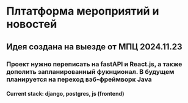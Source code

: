 # Плтатформа мероприятий и новостей
## Идея создана на выезде от МПЦ 2024.11.23

### Проект нужно переписать на fastAPI и React.js, а также дополить запланированный фукнционал. В будущем планируется на переход вэб-фреймворк Java
#### Current stack: django, postgres, js (frontend) 
